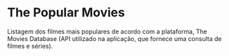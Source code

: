 # The Popular Movies
 Listagem dos filmes mais populares de acordo com a plataforma, The Movies Database (API utilizado na aplicação, que fornece uma consulta de filmes e séries). 
